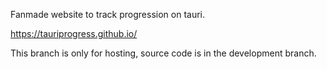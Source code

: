 
Fanmade website to track progression on tauri.

https://tauriprogress.github.io/

This branch is only for hosting, source code is in the development branch.
